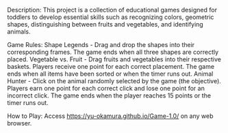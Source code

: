 Description:
This project is a collection of educational games designed for toddlers to develop essential skills such as recognizing colors, geometric shapes, distinguishing between fruits and vegetables, and identifying animals.

Game Rules:
Shape Legends - Drag and drop the shapes into their corresponding frames. 
                The game ends when all three shapes are correctly placed.
Vegetable vs. Fruit - Drag fruits and vegetables into their respective baskets. 
                      Players receive one point for each correct placement. 
                      The game ends when all items have been sorted or when the timer runs out.
Animal Hunter - Click on the animal randomly selected by the game (the objective).
                Players earn one point for each correct click and lose one point for an incorrect click.
                The game ends when the player reaches 15 points or the timer runs out.
                
How to Play: 
Access https://yu-okamura.github.io/Game-1.0/ on any web browser. 
